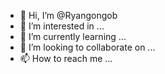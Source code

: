 - 👋 Hi, I’m @Ryangongob
- 👀 I’m interested in ...
- 🌱 I’m currently learning ...
- 💞️ I’m looking to collaborate on ...
- 📫 How to reach me ...

<!---
Ryangongob/Ryangongob is a ✨ special ✨ repository because its `README.md` (this file) appears on your GitHub profile.
You can click the Preview link to take a look at your changes.
--->
